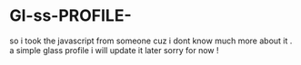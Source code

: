 # Gl-ss-PROFILE-
so i took the javascript from someone cuz i dont know much more about it . a simple glass profile 
i will update it later
sorry for now !
